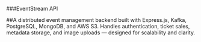 ###EventStream API

##A distributed event management backend built with Express.js, Kafka, PostgreSQL, MongoDB, and AWS S3.
Handles authentication, ticket sales, metadata storage, and image uploads — designed for scalability and clarity.

